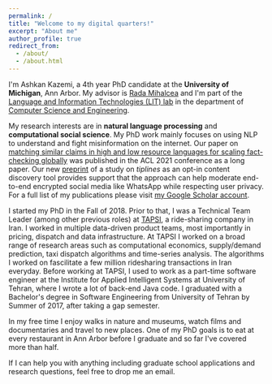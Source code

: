 ```yaml
---
permalink: /
title: "Welcome to my digital quarters!"
excerpt: "About me"
author_profile: true
redirect_from: 
  - /about/
  - /about.html
---
```


I'm Ashkan Kazemi, a 4th year PhD candidate at the **University of Michigan**, Ann Arbor. My advisor is [Rada Mihalcea](https://web.eecs.umich.edu/~mihalcea/) and I'm part of the [Language and Information Technologies (LIT) lab](https://lit.eecs.umich.edu/) in the department of [Computer Science and Engineering](https://cse.engin.umich.edu/).

My research interests are in **natural language processing** and **computational social science**. My PhD work mainly focuses on using NLP to understand and fight misinformation on the internet. Our paper on [matching similar claims in high and low resource languages for scaling fact-checking globally](https://aclanthology.org/2021.acl-long.347/) was published in the ACL 2021 conference as a long paper. Our new [preprint](https://arxiv.org/abs/2106.04726) of a study on *tiplines* as an opt-in content discovery tool provides support that the approach can help moderate end-to-end encrypted social media like WhatsApp while respecting user privacy. For a full list of my publications please visit [my Google Scholar account](https://scholar.google.com/citations?user=Vq4f4C8AAAAJ&hl=en).

I started my PhD in the Fall of 2018. Prior to that, I was a Technical Team Leader (among other previous roles) at [TAPSI](https://tapsi.ir/), a ride-sharing company in Iran. I worked in multiple data-driven product teams, most importantly in pricing, dispatch and data infrastructure. At TAPSI I worked on a broad range of research areas such as computational economics, supply/demand prediction, taxi dispatch algorithms and time-series analysis. The algorithms I worked on fascilitate a few million ridesharing transactions in Iran everyday. Before working at TAPSI, I used to work as a part-time software engineer at the Institute for Applied Intelligent Systems at University of Tehran, where I wrote a lot of back-end Java code. I graduated with a Bachelor's degree in Software Engineering from University of Tehran by Summer of 2017, after taking a gap semester.

In my free time I enjoy walks in nature and museums, watch films and documentaries and travel to new places. One of my PhD goals is to eat at every restaurant in Ann Arbor before I graduate and so far I've covered more than half. 

If I can help you with anything including graduate school applications and research questions, feel free to drop me an email.
